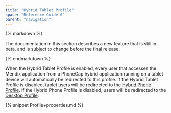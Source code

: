 ```yaml
---
title: "Hybrid Tablet Profile"
space: "Reference Guide 6"
parent: "navigation"
---
```

<div class="alert alert-warning">{% markdown %}

The documentation in this section describes a new feature that is still in beta, and is subject to change before the final release.

{% endmarkdown %}</div>

When the Hybrid Tablet Profile is enabled, every user that accesses the Mendix application from a PhoneGap hybrid application running on a tablet device will automatically be redirected to this profile. If the Hybrid Tablet Profile is disabled, tablet users will be redirected to the [Hybrid Phone Profile](hybrid-phone-profile). If the Hybrid Phone Profile is disabled, users will be redirected to the [Desktop Profile](desktop-profile).

{% snippet Profile+properties.md %}
